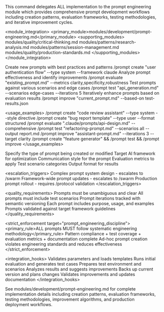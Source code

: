 <command purpose="AI prompt engineering workflows for creating, evaluating, testing, and improving prompts with systematic methodology">
  
  <delegation target="modules/development/prompt-engineering.md">
    This command delegates ALL implementation to the prompt engineering module which provides comprehensive prompt development workflows including creation patterns, evaluation frameworks, testing methodologies, and iterative improvement cycles.
  </delegation>
  
  <module_integration>
    <primary_module>modules/development/prompt-engineering.md</primary_module>
    <supporting_modules>
      <module>modules/quality/critical-thinking.md</module>
      <module>modules/patterns/research-analysis.md</module>
      <module>modules/patterns/session-management.md</module>
      <module>modules/quality/production-standards.md</module>
    </supporting_modules>
  </module_integration>
  
  <subcommands>
    <subcommand name="create">
      <purpose>Create new prompts with best practices and patterns</purpose>
      <example>/prompt create "user authentication flow" --type system --framework claude</example>
    </subcommand>
    <subcommand name="evaluate">
      <purpose>Analyze prompt effectiveness and identify improvements</purpose>
      <example>/prompt evaluate "existing_prompt.md" --metrics clarity,specificity,robustness</example>
    </subcommand>
    <subcommand name="test">
      <purpose>Test prompts against various scenarios and edge cases</purpose>
      <example>/prompt test "api_generation.md" --scenarios edge-cases --iterations 5</example>
    </subcommand>
    <subcommand name="improve">
      <purpose>Iteratively enhance prompts based on evaluation results</purpose>
      <example>/prompt improve "current_prompt.md" --based-on test-results.json</example>
    </subcommand>
  </subcommands>
  
  <usage_examples>
    <example type="create_system">/prompt create "code review assistant" --type system --style directive</example>
    <example type="create_user">/prompt create "bug report template" --type user --format structured</example>
    <example type="evaluate_existing">/prompt evaluate ".claude/prompts/api-design.md" --comprehensive</example>
    <example type="test_scenarios">/prompt test "refactoring-prompt.md" --scenarios all --output report.md</example>
    <example type="improve_iterative">/prompt improve "assistant-prompt.md" --iterations 3 --target clarity</example>
    <example type="workflow_complete">/prompt create "feature generator" &amp;&amp; /prompt test &amp;&amp; /prompt improve</example>
  </usage_examples>
  
  <parameters>
    <parameter name="--type" values="system|user|assistant|hybrid" default="system">
      <purpose>Specify the type of prompt being created or modified</purpose>
    </parameter>
    <parameter name="--framework" values="claude|gpt|general" default="claude">
      <purpose>Target AI framework for optimization</purpose>
    </parameter>
    <parameter name="--style" values="directive|conversational|structured|narrative" default="directive">
      <purpose>Communication style for the prompt</purpose>
    </parameter>
    <parameter name="--metrics" values="clarity|specificity|robustness|effectiveness|all" default="all">
      <purpose>Evaluation metrics to apply</purpose>
    </parameter>
    <parameter name="--scenarios" values="basic|edge-cases|adversarial|all" default="basic">
      <purpose>Test scenario categories</purpose>
    </parameter>
    <parameter name="--output" values="console|file|both" default="console">
      <purpose>Output format for results</purpose>
    </parameter>
  </parameters>
  
  <escalation_triggers>
    <trigger condition="multi_prompt_system">Complex prompt system design - escalates to /swarm</trigger>
    <trigger condition="framework_prompts">Framework-wide prompt updates - escalates to /swarm</trigger>
    <trigger condition="production_deployment">Production prompt rollout - requires /protocol validation</trigger>
  </escalation_triggers>
  
  <quality_requirements>
    <requirement name="clarity">Prompts must be unambiguous and clear</requirement>
    <requirement name="testability">All prompts must include test scenarios</requirement>
    <requirement name="versioning">Prompt iterations tracked with semantic versioning</requirement>
    <requirement name="documentation">Each prompt includes purpose, usage, and examples</requirement>
    <requirement name="validation">Prompts validated against target framework guidelines</requirement>
  </quality_requirements>
  
  <strict_enforcement target="prompt_engineering_discipline">
    <primary_rule>ALL prompts MUST follow systematic engineering methodology</primary_rule>
    <verification>Pattern compliance + test coverage + evaluation metrics + documentation complete</verification>
    <consequence>Ad-hoc prompt creation violates engineering standards and reduces effectiveness</consequence>
  </strict_enforcement>
  
  <integration_hooks>
    <hook type="pre_create">Validates parameters and loads templates</hook>
    <hook type="post_create">Runs initial evaluation and generates test cases</hook>
    <hook type="pre_test">Prepares test environment and scenarios</hook>
    <hook type="post_test">Analyzes results and suggests improvements</hook>
    <hook type="pre_improve">Backs up current version and plans changes</hook>
    <hook type="post_improve">Validates improvements and updates documentation</hook>
  </integration_hooks>
  
  <reference>
    See modules/development/prompt-engineering.md for complete implementation details including creation patterns, evaluation frameworks, testing methodologies, improvement algorithms, and production deployment workflows.
  </reference>
  
</command>